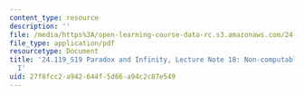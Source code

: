 ```yaml
---
content_type: resource
description: ''
file: /media/https%3A/open-learning-course-data-rc.s3.amazonaws.com/24-118-paradox-and-infinity-spring-2019/27f8fcc2a942644f5d66a94c2c87e549_MIT24_118S19_LecNote18.pdf
file_type: application/pdf
resourcetype: Document
title: '24.119_S19 Paradox and Infinity, Lecture Note 18: Non-computable Functions
  I'
uid: 27f8fcc2-a942-644f-5d66-a94c2c87e549
---
```

